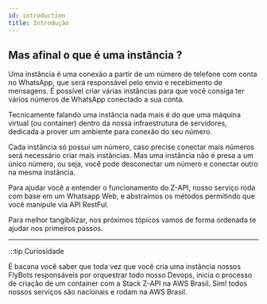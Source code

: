 ```yaml
---
id: introduction
title: Introdução
---
```


## Mas afinal o que é uma instância ?

Uma instância é uma conexão a partir de um número de telefone com conta no WhatsApp, que será responsável pelo envio e recebimento de mensagens. É possível criar várias instâncias para que você consiga ter vários números de WhatsApp conectado a sua conta.

Tecnicamente falando uma instância nada mais é do que uma máquina virtual (ou container) dentro da nossa infraestrutura de servidores, dedicada a prover um ambiente para conexão do seu número.

Cada instância só possui um número, caso precise conectar mais números será necessário criar mais instâncias. Mas uma instância não é presa a um único número, ou seja, você pode desconectar um número e conectar outro na mesma instância.

Para ajudar você a entender o funcionamento do Z-API, nosso serviço roda com base em um Whatsapp Web, e abstraímos os métodos permitindo que você manipule via API RestFul.

Para melhor tangibilizar, nos próximos tópicos vamos de forma ordenada te ajudar nos primeiros passos.

---

:::tip Curiosidade

É bacana você saber que toda vez que você cria uma instância nossos FlyBots responsáveis por orquestrar todo nosso Devops, inicia o processo de criação de um container com a Stack Z-API na AWS Brasil. Sim! todos nossos serviços são nacionais e rodam na AWS Brasil.
